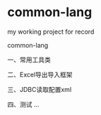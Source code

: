 # common-lang
my working project for record

common-lang

一、常用工具类

二、Excel导出导入框架

三、JDBC读取配置xml

四、测试
...
